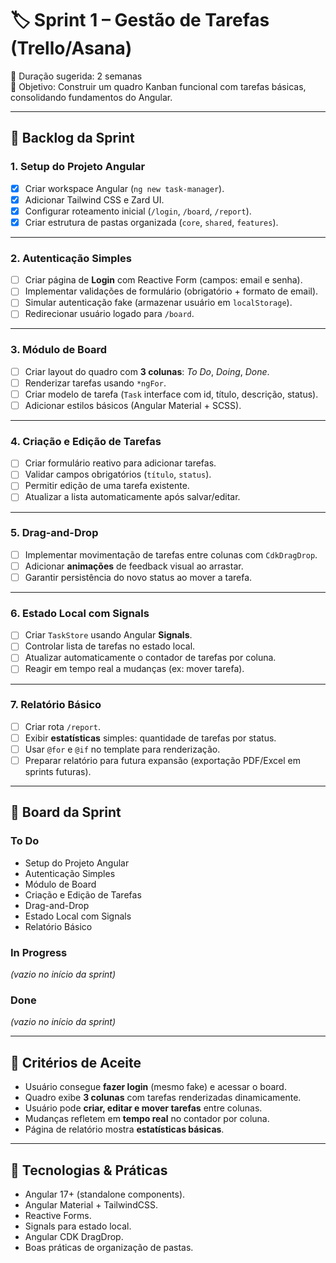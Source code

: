 # 🏷️ Sprint 1 – Gestão de Tarefas (Trello/Asana)

📅 Duração sugerida: 2 semanas  
🎯 Objetivo: Construir um quadro Kanban funcional com tarefas básicas, consolidando fundamentos do Angular.

---

## 📌 Backlog da Sprint

### 1. Setup do Projeto Angular

- [x] Criar workspace Angular (`ng new task-manager`).
- [x] Adicionar Tailwind CSS e Zard UI.
- [x] Configurar roteamento inicial (`/login`, `/board`, `/report`).
- [x] Criar estrutura de pastas organizada (`core`, `shared`, `features`).

---

### 2. Autenticação Simples

- [ ] Criar página de **Login** com Reactive Form (campos: email e senha).
- [ ] Implementar validações de formulário (obrigatório + formato de email).
- [ ] Simular autenticação fake (armazenar usuário em `localStorage`).
- [ ] Redirecionar usuário logado para `/board`.

---

### 3. Módulo de Board

- [ ] Criar layout do quadro com **3 colunas**: _To Do_, _Doing_, _Done_.
- [ ] Renderizar tarefas usando `*ngFor`.
- [ ] Criar modelo de tarefa (`Task` interface com id, título, descrição, status).
- [ ] Adicionar estilos básicos (Angular Material + SCSS).

---

### 4. Criação e Edição de Tarefas

- [ ] Criar formulário reativo para adicionar tarefas.
- [ ] Validar campos obrigatórios (`título`, `status`).
- [ ] Permitir edição de uma tarefa existente.
- [ ] Atualizar a lista automaticamente após salvar/editar.

---

### 5. Drag-and-Drop

- [ ] Implementar movimentação de tarefas entre colunas com `CdkDragDrop`.
- [ ] Adicionar **animações** de feedback visual ao arrastar.
- [ ] Garantir persistência do novo status ao mover a tarefa.

---

### 6. Estado Local com Signals

- [ ] Criar `TaskStore` usando Angular **Signals**.
- [ ] Controlar lista de tarefas no estado local.
- [ ] Atualizar automaticamente o contador de tarefas por coluna.
- [ ] Reagir em tempo real a mudanças (ex: mover tarefa).

---

### 7. Relatório Básico

- [ ] Criar rota `/report`.
- [ ] Exibir **estatísticas** simples: quantidade de tarefas por status.
- [ ] Usar `@for` e `@if` no template para renderização.
- [ ] Preparar relatório para futura expansão (exportação PDF/Excel em sprints futuras).

---

## 📌 Board da Sprint

### To Do

- Setup do Projeto Angular
- Autenticação Simples
- Módulo de Board
- Criação e Edição de Tarefas
- Drag-and-Drop
- Estado Local com Signals
- Relatório Básico

### In Progress

_(vazio no início da sprint)_

### Done

_(vazio no início da sprint)_

---

## 📌 Critérios de Aceite

- Usuário consegue **fazer login** (mesmo fake) e acessar o board.
- Quadro exibe **3 colunas** com tarefas renderizadas dinamicamente.
- Usuário pode **criar, editar e mover tarefas** entre colunas.
- Mudanças refletem em **tempo real** no contador por coluna.
- Página de relatório mostra **estatísticas básicas**.

---

## 📌 Tecnologias & Práticas

- Angular 17+ (standalone components).
- Angular Material + TailwindCSS.
- Reactive Forms.
- Signals para estado local.
- Angular CDK DragDrop.
- Boas práticas de organização de pastas.
